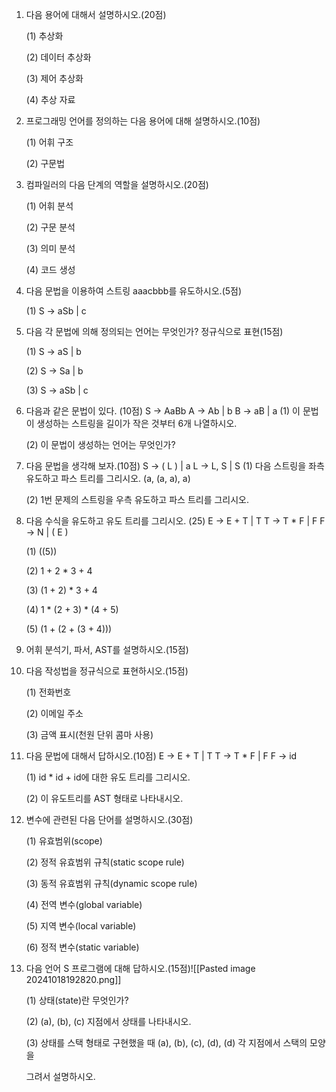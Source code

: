 1. 다음 용어에 대해서 설명하시오.(20점)

	(1) 추상화
	
	(2) 데이터 추상화
	
	(3) 제어 추상화
	
	(4) 추상 자료

2. 프로그래밍 언어를 정의하는 다음 용어에 대해 설명하시오.(10점)

	(1) 어휘 구조
	
	(2) 구문법

3. 컴파일러의 다음 단계의 역할을 설명하시오.(20점)

	(1) 어휘 분석
	
	(2) 구문 분석
	
	(3) 의미 분석
	
	(4) 코드 생성

4. 다음 문법을 이용하여 스트링 aaacbbb를 유도하시오.(5점)

	(1) S → aSb | c

5. 다음 각 문법에 의해 정의되는 언어는 무엇인가? 정규식으로 표현(15점)

	(1) S → aS | b
	
	(2) S → Sa | b
	
	(3) S → aSb | c

6. 다음과 같은 문법이 있다. (10점)
   S → AaBb
   A → Ab | b
   B → aB | a
	(1) 이 문법이 생성하는 스트링을 길이가 작은 것부터 6개 나열하시오.
	
	(2) 이 문법이 생성하는 언어는 무엇인가?

7. 다음 문법을 생각해 보자.(10점)
   S → ( L ) | a
   L → L, S | S
	(1) 다음 스트링을 좌측 유도하고 파스 트리를 그리시오.
		(a, (a, a), a)
	
	(2) 1번 문제의 스트링을 우측 유도하고 파스 트리를 그리시오.

8. 다음 수식을 유도하고 유도 트리를 그리시오. (25)
   E → E + T | T
   T → T * F | F
   F → N | ( E )

	(1) ((5))
	
	(2) 1 + 2 * 3 + 4
	
	(3) (1 + 2) * 3 + 4
	
	(4) 1 * (2 + 3) * (4 + 5)
	
	(5) (1 + (2 + (3 + 4)))

9. 어휘 분석기, 파서, AST를 설명하시오.(15점)

10. 다음 작성법을 정규식으로 표현하시오.(15점)

	(1) 전화번호
	
	(2) 이메일 주소
	
	(3) 금액 표시(천원 단위 콤마 사용)

11. 다음 문법에 대해서 답하시오.(10점)
    E → E + T | T
    T → T * F | F F → id

	(1) id * id + id에 대한 유도 트리를 그리시오.
	
	(2) 이 유도트리를 AST 형태로 나타내시오.

12. 변수에 관련된 다음 단어를 설명하시오.(30점)

	(1) 유효범위(scope)
	
	(2) 정적 유효범위 규칙(static scope rule)
	
	(3) 동적 유효범위 규칙(dynamic scope rule)
	
	(4) 전역 변수(global variable)
	
	(5) 지역 변수(local variable)
	
	(6) 정적 변수(static variable)

13. 다음 언어 S 프로그램에 대해 답하시오.(15점)![[Pasted image 20241018192820.png]]
	
	(1) 상태(state)란 무엇인가?
	
	(2) (a), (b), (c) 지점에서 상태를 나타내시오.
	
	(3) 상태를 스택 형태로 구현했을 때 (a), (b), (c), (d), (d) 각 지점에서 스택의 모양을
	
	그려서 설명하시오.